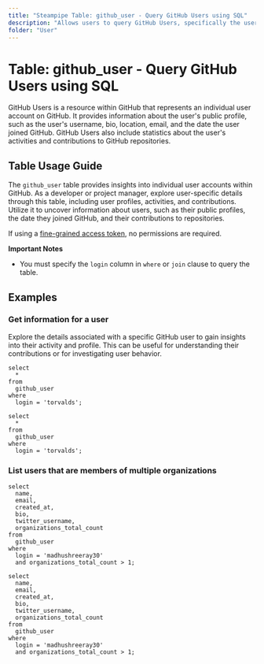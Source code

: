 ```yaml
---
title: "Steampipe Table: github_user - Query GitHub Users using SQL"
description: "Allows users to query GitHub Users, specifically the user profiles, providing insights into user activities and contributions."
folder: "User"
---
```


# Table: github_user - Query GitHub Users using SQL

GitHub Users is a resource within GitHub that represents an individual user account on GitHub. It provides information about the user's public profile, such as the user's username, bio, location, email, and the date the user joined GitHub. GitHub Users also include statistics about the user's activities and contributions to GitHub repositories.

## Table Usage Guide

The `github_user` table provides insights into individual user accounts within GitHub. As a developer or project manager, explore user-specific details through this table, including user profiles, activities, and contributions. Utilize it to uncover information about users, such as their public profiles, the date they joined GitHub, and their contributions to repositories.

If using a [fine-grained access token](https://docs.github.com/en/authentication/keeping-your-account-and-data-secure/managing-your-personal-access-tokens#creating-a-fine-grained-personal-access-token), no permissions are required.

**Important Notes**
- You must specify the `login` column in `where` or `join` clause to query the table.

## Examples

### Get information for a user
Explore the details associated with a specific GitHub user to gain insights into their activity and profile. This can be useful for understanding their contributions or for investigating user behavior.

```sql+postgres
select
  *
from
  github_user
where
  login = 'torvalds';
```

```sql+sqlite
select
  *
from
  github_user
where
  login = 'torvalds';
```

### List users that are members of multiple organizations

```sql+postgres
select
  name,
  email,
  created_at,
  bio,
  twitter_username,
  organizations_total_count
from
  github_user
where
  login = 'madhushreeray30'
  and organizations_total_count > 1;
```

```sql+sqlite
select
  name,
  email,
  created_at,
  bio,
  twitter_username,
  organizations_total_count
from
  github_user
where
  login = 'madhushreeray30'
  and organizations_total_count > 1;
```